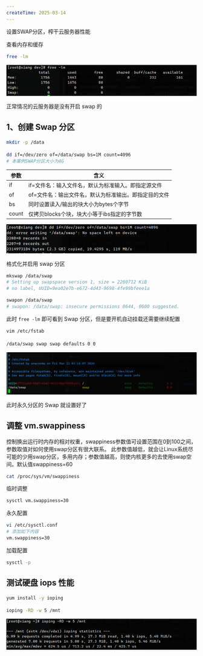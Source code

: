 ```yaml
---
createTime: 2025-03-14
---
```

设置SWAP分区，榨干云服务器性能

查看内存和缓存

```sh
free -lm
```

![](images/Pasted%20image%2020250314230959.png)

正常情况的云服务器是没有开启 swap 的

## 1、创建 Swap 分区

```sh
mkdir -p /data

dd if=/dev/zero of=/data/swap bs=1M count=4096
# 本案例SWAP分区大小为4G
```

| 参数    | 含义                           |
| ----- | ---------------------------- |
| if    | if=文件名：输入文件名，默认为标准输入。即指定源文件  |
| of    | of=文件名：输出文件名，默认为标准输出。即指定目的文件 |
| bs    | 同时设置读入/输出的块大小为bytes个字节       |
| count | 仅拷贝blocks个块，块大小等于ibs指定的字节数   |
![](images/Pasted%20image%2020250314231222.png)


格式化并启用 swap 分区

```sh
mkswap /data/swap
# Setting up swapspace version 1, size = 2260712 KiB
# no label, UUID=9ea02e7b-e672-4d43-9698-4fe99bfeee1a
```

```sh
swapon /data/swap
# swapon: /data/swap: insecure permissions 0644, 0600 suggested.
```

此时 `free -lm` 即可看到 Swap 分区，但是要开机自动挂载还需要继续配置

```sh
vim /etc/fstab

/data/swap swap swap defaults 0 0
```

![](images/Pasted%20image%2020250314231516.png)


此时永久分区的 Swap 就设置好了

## 调整 vm.swappiness 

控制换出运行时内存的相对权重，swappiness参数值可设置范围在0到100之间，参数取值对如何使用swap分区有很大联系。 此参数值越低，就会让Linux系统尽可能的少用swap分区，多用内存；参数值越高，则使内核更多的去使用swap空间。默认值swappiness=60

```sh
cat /proc/sys/vm/swappiness
```

临时调整

```sh
sysctl vm.swappiness=30
```

永久配置

```sh
vi /etc/sysctl.conf   
# 添加如下内容
vm.swappiness=30
```

加载配置

```sh
sysctl -p
```

## 测试硬盘 iops 性能 


```sh
yum install -y ioping

ioping -RD -w 5 /mnt
```

![](images/Pasted%20image%2020250314231950.png)